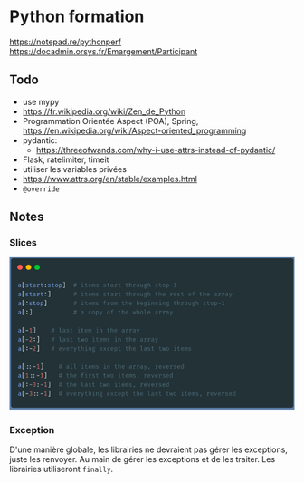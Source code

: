 # Python formation

https://notepad.re/pythonperf
https://docadmin.orsys.fr/Emargement/Participant

## Todo

- use mypy
- https://fr.wikipedia.org/wiki/Zen_de_Python
- Programmation Orientée Aspect (POA), Spring, https://en.wikipedia.org/wiki/Aspect-oriented_programming
- pydantic:
    - https://threeofwands.com/why-i-use-attrs-instead-of-pydantic/
- Flask, ratelimiter, timeit
- utiliser les variables privées
- https://www.attrs.org/en/stable/examples.html
- `@override`

## Notes

### Slices

![slices operation](./images/slices.PNG)

### Exception

D'une manière globale, les librairies ne devraient pas gérer les exceptions, juste les renvoyer.
Au main de gérer les exceptions et de les traiter.
Les librairies utiliseront `finally`.